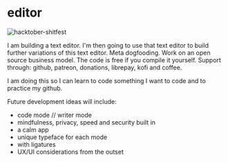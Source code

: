 # editor

![hacktober-shitfest](https://img.shields.io/github/hacktoberfest/2020/github/hub?label=shitoberfest&logo=digitalocean&logoColor=7a5901)

I am building a text editor. I'm then going to use that text editor to build further variations of this text editor. Meta dogfooding. Work on an open source business model. The code is free if you compile it yourself. Support through: github, patreon, donations, librepay, kofi and coffee.

I am doing this so I can learn to code something I want to code and to practice my github.

Future development ideas will include:
* code mode // writer mode
* mindfulness, privacy, speed and security built in
* a calm app
* unique typeface for each mode
* with ligatures
* UX/UI considerations from the outset
